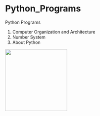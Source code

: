 # Python_Programs
Python Programs
1. Computer Organization and Architecture
2. Number System
3. About Python

<img src="https://github.com/sumitaccess007/winter-of-contributing/blob/Issue_1251_Integers/Java/Primitive%20Data%20Type/Assets/IntegerDataTypes.png" width="200" height="200" />
